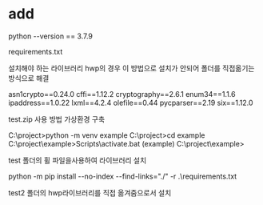 # add
python --version == 3.7.9

requirements.txt

설치해야 하는 라이브러리 hwp의 경우 이 방법으로 설치가 안되어 폴더를 직접옮기는 방식으로 해결

  asn1crypto==0.24.0
  cffi==1.12.2
  cryptography==2.6.1
  enum34==1.1.6
  ipaddress==1.0.22
  lxml==4.2.4
  olefile==0.44
  pycparser==2.19
  six==1.12.0

test.zip 사용 방법
가상환경 구축

C:\project>python -m venv example
C:\project>cd example
C:\project\example>Scripts\activate.bat
(example) C:\project\example>

test 폴더의 휠 파일을사용하여 라이브러리 설치

python -m pip install --no-index --find-links="./" -r .\requirements.txt

test2 폴더의 hwp라이브러리를 직접 옮겨줌으로서 설치
